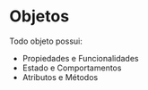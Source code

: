# Objetos

Todo objeto possui:

- Propiedades e Funcionalidades
- Estado e Comportamentos
- Atributos e Métodos
